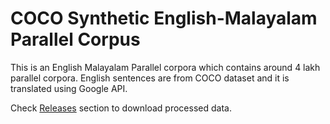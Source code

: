 # COCO Synthetic English-Malayalam Parallel Corpus
This is an English Malayalam Parallel corpora which contains around 4 lakh parallel corpora. English sentences are from COCO dataset and it is translated using Google API.

Check [Releases](https://github.com/narVidhai/COCO-English-Malayalam-Synthetic-Parallel-Corpus/releases) section to download processed data.
